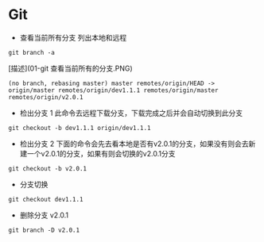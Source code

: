 # Git

- 查看当前所有分支 列出本地和远程

`
git branch -a
`

[描述](01-git 查看当前所有的分支.PNG)

`
(no branch, rebasing master)
master
remotes/origin/HEAD -> origin/master
remotes/origin/dev1.1.1
remotes/origin/master
remotes/origin/v2.0.1
`

- 检出分支 1 此命令去远程下载分支，下载完成之后并会自动切换到此分支

`
git checkout -b dev1.1.1 origin/dev1.1.1
`

- 检出分支 2 下面的命令会先去看本地是否有v2.0.1的分支，如果没有则会去新建一个v2.0.1的分支，如果有则会切换的v2.0.1分支

`git checkout -b v2.0.1
`
- 分支切换

`
git checkout dev1.1.1
`

- 删除分支 v2.0.1 

`git branch -D v2.0.1
`